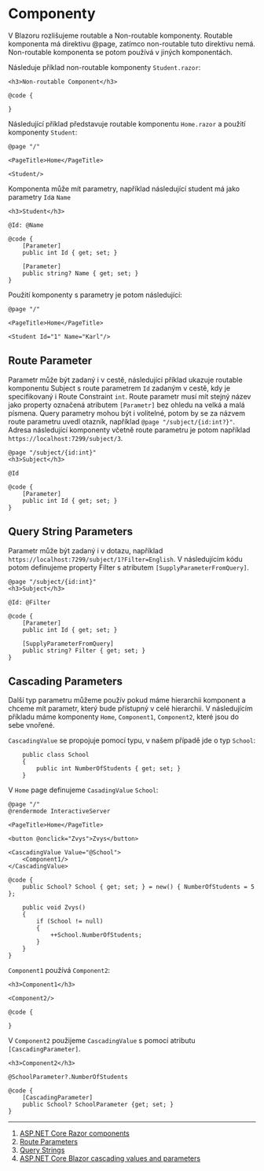 # Componenty

V Blazoru rozlišujeme routable a Non-routable komponenty. Routable komponenta má direktivu @page, zatímco non-routable tuto direktivu nemá. Non-routable komponenta se potom používá v jiných komponentách.

Následuje příklad non-routable komponenty ```Student.razor```:

```razor
<h3>Non-routable Component</h3>

@code {
 
}
```

Následující příklad představuje routable komponentu ```Home.razor``` a použití komponenty ```Student```:

```razor
@page "/"

<PageTitle>Home</PageTitle>

<Student/>
```

Komponenta může mít parametry, například následující student má jako parametry ```Id```a ```Name```

```razor
<h3>Student</h3>

@Id: @Name

@code {
    [Parameter]
    public int Id { get; set; }

    [Parameter]
    public string? Name { get; set; }
}
```

Použití komponenty s parametry je potom následující:

```razor
@page "/"

<PageTitle>Home</PageTitle>

<Student Id="1" Name="Karl"/>
```
## Route Parameter

Parametr může být zadaný i v cestě, následující příklad ukazuje routable komponentu Subject s route parametrem ```Id``` zadaným v cestě, kdy je specifikovaný i Route Constraint ```int```. Route parametr musí mít stejný název jako property označená atributem ```[Parametr]``` bez ohledu na velká a malá písmena. Query parametry mohou být i volitelné, potom by se za názvem route parametru uvedl otazník, například ```@page "/subject/{id:int?}"```. Adresa následující komponenty včetně route parametru je potom například ```https://localhost:7299/subject/3```.

```razor
@page "/subject/{id:int}"
<h3>Subject</h3>

@Id

@code {
    [Parameter]
    public int Id { get; set; }
}
```

## Query String Parameters

Parametr může být zadaný i v dotazu, například ```https://localhost:7299/subject/1?Filter=English```. V následujícím kódu potom definujeme property Filter s atributem ```[SupplyParameterFromQuery]```.

```razor
@page "/subject/{id:int}"
<h3>Subject</h3>

@Id: @Filter

@code {
    [Parameter]
    public int Id { get; set; }

    [SupplyParameterFromQuery]
    public string? Filter { get; set; }
}
```

## Cascading Parameters

Další typ parametru můžeme použív pokud máme hierarchii komponent a chceme mít parametr, který bude přístupný v celé hierarchii. V následujícím příkladu máme komponenty ```Home```, ```Component1```, ```Component2```, které jsou do sebe vnořené.

```CascadingValue``` se propojuje pomocí typu, v našem případě jde o typ ```School```:

```razor
    public class School
    {
        public int NumberOfStudents { get; set; }
    }
```
V ```Home``` page definujeme ```CasadingValue``` ```School```:

```razor
@page "/"
@rendermode InteractiveServer

<PageTitle>Home</PageTitle>

<button @onclick="Zvys">Zvys</button>

<CascadingValue Value="@School">
    <Component1/>
</CascadingValue>

@code {
    public School? School { get; set; } = new() { NumberOfStudents = 5 };

    public void Zvys()
    {
        if (School != null)
        {
            ++School.NumberOfStudents;
        }
    }
}
```
```Component1``` používá ```Component2```:

```razor
<h3>Component1</h3>

<Component2/>

@code {
 
}
```

V ```Component2``` použijeme ```CascadingValue``` s pomocí atributu ```[CascadingParameter]```.

```razor
<h3>Component2</h3>

@SchoolParameter?.NumberOfStudents

@code {
    [CascadingParameter]
    public School? SchoolParameter {get; set; }
}
```

---
1. [ASP.NET Core Razor components](https://learn.microsoft.com/en-us/aspnet/core/blazor/components/?view=aspnetcore-8.0)
2. [Route Parameters](https://learn.microsoft.com/en-us/aspnet/core/blazor/fundamentals/routing?view=aspnetcore-8.0#route-parameters)
3. [Query Strings](https://learn.microsoft.com/en-us/aspnet/core/blazor/fundamentals/routing?view=aspnetcore-8.0#query-strings)
4. [ASP.NET Core Blazor cascading values and parameters](https://learn.microsoft.com/en-us/aspnet/core/blazor/components/cascading-values-and-parameters?view=aspnetcore-8.0)